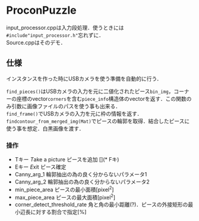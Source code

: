 # ProconPuzzle

input_processor.cppは入力段処理．使うときには`#include"input_processor.h"`忘れずに．  
Source.cppはそのデモ．

## 仕様

インスタンスを作った時にUSBカメラを使う準備を自動的に行う．

`find_pieces()`はUSBカメラの入力を元に二値化されたピース`bin_img`，コーナーの座標のvector`corners`を含む`piece_info`構造体のvectorを返す．この関数のみ引数に画像ファイルのパスを使う事も出来る．  
`find_frame()`でUSBカメラの入力を元に枠の情報を返す．  
`findcontour_from_merged_img(Mat)`でピースの輪郭を取得．結合したピースに使う事を想定．白黒画像を渡す．

### 操作
* Tキー *T*ake a picture ピースを追加
[](* Fキ)
* Eキー *E*xit ピース確定
* Canny_arg_1 輪郭抽出の為の良く分からないパラメータ1
* Canny_arg_2 輪郭抽出の為の良く分からないパラメータ2
* min_piece_area ピースの最小面積[pixel<sup>2</sup>]
* max_piece_area ピースの最大面積[pixel<sup>2</sup>]
* corner_detect_threshold_rate 角と角の最小距離(?)．ピースの外接矩形の最小辺長に対する割合で指定[%]
